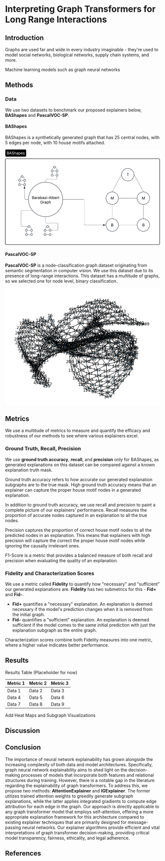 # Interpreting Graph Transformers for Long Range Interactions

## Introduction

Graphs are used far and wide in every industry imaginable - they're used to model social networks, biological networks, supply chain systems, and more. 

Machine learning models such as graph neural networks 

## Methods

### Data

We use two datasets to benchmark our proposed explainers below, **BAShapes** and **PascalVOC-SP**.

#### BAShapes

BAShapes is a synthetically generated graph that has 25 central nodes, with 5 edges per node, with 10 house motifs attached. 

![BAShapes Explanation Visualization](assets/bashapes.png)

#### PascalVOC-SP

**PascalVOC-SP** is a node-classification graph dataset originating from semantic segmentation in computer vision. We use this dataset due to its presence of long-range interactions. This dataset has a multitude of graphs, so we selected one for node level, binary classification.

![PascalVOC-SP Graph Visualization](assets/PascalVOC-SPGraph.PNG)

## Metrics

We use a multitude of metrics to measure and quantify the efficacy and robustness of our methods to see where various explainers excel.

### Ground Truth, Recall, Precision

We use **ground truth accuracy**, **recall**, and **precision** only for BAShapes, as generated explanations on this dataset can be compared against a known explanation truth mask.

Ground truth accuracy refers to how accurate our generated explanation subgraphs are to the true mask. High ground truth accuracy means that an explainer can capture the proper house motif nodes in a generated explanation.

In addition to ground truth accuracy, we use recall and precision to paint a complete picture of our explainers' performance. Recall measures the proportion of accurate nodes captured in an explanation to all the true nodes. 

Precision captures the proportion of correct house motif nodes to all the predicted nodes in an explanation. This means that explainers with high precision will capture the correct the proper house motif nodes while ignoring the causally irrelevant ones.

F1-Score is a metric that provides a balanced measure of both recall and precision when evaluating the quality of an explanation.

### Fidelity and Characterization Scores

We use a metric called **Fidelity** to quantify how "necessary" and "sufficient" our generated explanations are. **Fidelity** has two submetrics for this - **Fid+** and **Fid-**.

* **Fid+** quantifies a "necessary" explanation. An explanation is deemed necessary if the model's prediction changes when it is removed from the initial graph.
* **Fid-** quantifies a "sufficient" explanation. An explanation is deemed sufficient if the model comes to the same initial prediction with just the explanation subgraph as the entire graph.

Characterization scores combine both Fidelity measures into one metric, where a higher value indicates better performance.

## Results

Results Table (Placeholder for now)

| Metric 1 | Metric 2 | Metric 3 |
|----------|----------|----------|
| Data 1   | Data 2   | Data 3   |
| Data 4   | Data 5   | Data 6   |
| Data 7   | Data 8   | Data 9   |


Add Heat Maps and Subgraph Visualizations


## Discussion

## Conclusion

The importance of neural network explainability has grown alongside the increasing complexity of both data and model architectures. Specifically, graph neural network explainability aims to shed light on the decision-making processes of models that incorporate both features and relational structures during training. However, there is a notable gap in the literature regarding the explainability of graph transformers. To address this, we propose two methods: **AttentionExplainer** and **IGExplainer**. The former utilizes trained attention weights to greedily generate subgraph explanations, while the latter applies integrated gradients to compute edge attribution for each edge in the graph. Our approach is directly applicable to any graph transformer model that employs self-attention, offering a more appropriate explanation framework for this architecture compared to existing explainer techniques that are primarily designed for message-passing neural networks. Our explainer algorithms provide efficient and vital interpretations of graph transformer decision-making, providing critical model transparency, fairness, ethicality, and legal adherence.

## References
